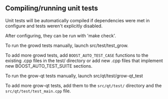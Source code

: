 Compiling/running unit tests
------------------------------------

Unit tests will be automatically compiled if dependencies were met in configure
and tests weren't explicitly disabled.

After configuring, they can be run with 'make check'.

To run the growd tests manually, launch src/test/test_grow.

To add more growd tests, add `BOOST_AUTO_TEST_CASE` functions to the existing
.cpp files in the test/ directory or add new .cpp files that
implement new BOOST_AUTO_TEST_SUITE sections.

To run the grow-qt tests manually, launch src/qt/test/grow-qt_test

To add more grow-qt tests, add them to the `src/qt/test/` directory and
the `src/qt/test/test_main.cpp` file.
